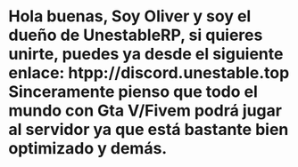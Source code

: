 # Hola buenas, Soy Oliver y soy el dueño de UnestableRP, si quieres unirte, puedes ya desde el siguiente enlace: htpp://discord.unestable.top Sinceramente pienso que todo el mundo con Gta V/Fivem podrá jugar al servidor ya que está bastante bien optimizado y demás.

